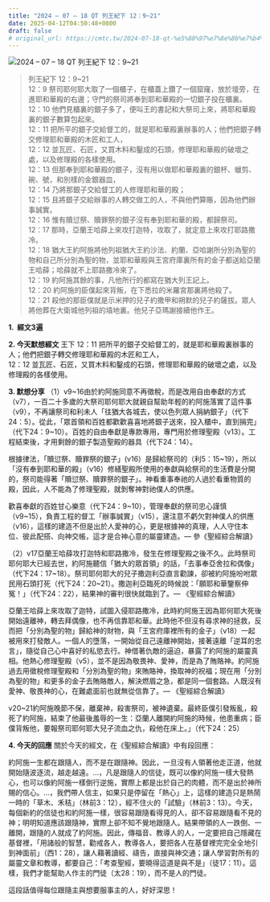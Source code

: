 ```yaml
---
title: "2024 – 07 – 18 QT 列王紀下 12：9~21"
date: 2025-04-12T04:50:48+0800
draft: false
# original_url: https://cmtc.tw/2024-07-18-qt-%e5%88%97%e7%8e%8b%e7%b4%80%e4%b8%8b-12%ef%bc%9a921
---
```


![2024 – 07 – 18 QT 列王紀下 12：9\~21](/images/qt.jpg  "2024 – 07 – 18 QT 列王紀下 12：9\~21")

> 列王紀下 12：9\~21  
> 12：9 祭司耶何耶大取了一個櫃子，在櫃蓋上鑽了一個窟窿，放於壇旁，在進耶和華殿的右邊；守門的祭司將奉到耶和華殿的一切銀子投在櫃裏。  
> 12：10 他們見櫃裏的銀子多了，便叫王的書記和大祭司上來，將耶和華殿裏的銀子數算包起來。  
> 12：11 把所平的銀子交給督工的，就是耶和華殿裏辦事的人；他們把銀子轉交修理耶和華殿的木匠和工人，  
> 12：12 並瓦匠、石匠，又買木料和鑿成的石頭，修理耶和華殿的破壞之處，以及修理殿的各樣使用。  
> 12：13 但那奉到耶和華殿的銀子，沒有用以做耶和華殿裏的銀杯、蠟剪、碗、號，和別樣的金銀器皿，  
> 12：14 乃將那銀子交給督工的人修理耶和華的殿；  
> 12：15 且將銀子交給辦事的人轉交做工的人，不與他們算賬，因為他們辦事誠實。  
> 12：16 惟有贖愆祭、贖罪祭的銀子沒有奉到耶和華的殿，都歸祭司。  
> 12：17 那時，亞蘭王哈薛上來攻打迦特，攻取了，就定意上來攻打耶路撒冷。  
> 12：18 猶大王約阿施將他列祖猶大王約沙法、約蘭、亞哈謝所分別為聖的物和自己所分別為聖的物，並耶和華殿與王宮府庫裏所有的金子都送給亞蘭王哈薛；哈薛就不上耶路撒冷來了。  
> 12：19 約阿施其餘的事，凡他所行的都寫在猶大列王記上。  
> 12：20 約阿施的臣僕起來背叛，在下悉拉的米羅宮那裏將他殺了。  
> 12：21 殺他的那臣僕就是示米押的兒子約撒甲和朔默的兒子約薩拔。眾人將他葬在大衛城他列祖的墳地裏。他兒子亞瑪謝接續他作王。

**1.  經文3遍**

**2. 今天默想經文**
王下 12：11 把所平的銀子交給督工的，就是耶和華殿裏辦事的人；他們把銀子轉交修理耶和華殿的木匠和工人，  
12：12 並瓦匠、石匠，又買木料和鑿成的石頭，修理耶和華殿的破壞之處，以及修理殿的各樣使用。

**3. 默想分享**
（1）v9\~16由於約阿施同意不再徵稅，而是改用自由奉獻的方式（v7），一百二十多歲的大祭司耶何耶大就親自幫助年輕的約阿施落實了這件事（v9），不再讓祭司和利未人「往猶大各城去，使以色列眾人捐納銀子」（代下24：5）。從此，「眾首領和百姓都歡歡喜喜地將銀子送來，投入櫃中，直到捐完」（代下24：9\~10）。百姓的自由奉獻是專款專用，專門用於修理聖殿（v13）。工程結束後，才用剩餘的銀子製造聖殿的器具（代下24：14）。

根據律法，「贖愆祭、贖罪祭的銀子」(v16）是歸給祭司的（利5：15\~19），所以「沒有奉到耶和華的殿」（v16）修繕聖殿所使用的奉獻與給祭司的生活費是分開的，祭司能得著「贖愆祭、贖罪祭的銀子」。神看重事奉祂的人過於看重物質的殿，因此，人不能為了修理聖殿，就剝奪神對祂僕人的供應。

歡喜奉獻的百姓甘心樂意（代下24：9\~10），管理奉獻的祭司忠心謹慎（v9\~15），負責工程的督工「辦事誠實」（v15），還注意不虧欠對神僕人的供應（v16），這樣的建造不但是出於人愛神的心，更是根據神的真理，人人守住本位、彼此配搭、向神交帳，這才是合神心意的屬靈建造。— 參《聖經綜合解讀》

（2）v17亞蘭王哈薛攻打迦特和耶路撒冷，發生在修理聖殿之後不久。此時祭司耶何耶大已經去世，約阿施聽信「猶大的眾首領」的話，「去事奉亞舍拉和偶像」（代下24：17\~18）。祭司耶何耶大的兒子撒迦利亞直言勸諫，卻被約阿施吩咐眾民用石頭打死（代下24：20\~21）。撒迦利亞臨死的時候說：「願耶和華鑒察伸冤！」（代下24：22），結果神的審判很快就臨到了。— 《聖經綜合解讀》

亞蘭王哈薛上來攻取了迦特，試圖入侵耶路撒冷，此時約阿施王因為耶何耶大死後開始遠離神，轉去拜偶像，也不再信靠耶和華。此時他不但沒有尋求神的拯救，反而把「分別為聖的物」歸給神的財物，與「王宮府庫裡所有的金子」（v18）一起被用來打發敵人。一個人的墮落，一開始從自己遠離神開始，接著遠離「逆耳的忠言」，隨從自己心中喜好的私慾去行。神借著仇敵的逼迫，暴露了約阿施的屬靈真相。他熱心修理聖殿（v5），並不是因為敬畏神、愛神，而是為了賄賂神。約阿施過去用徵稅修理聖殿和「分別為聖的物」來賄賂神，換取神的祝福；現在用「分別為聖的物」和更多的金子去賄賂敵人，解決燃眉之急，都是同一個套路。人既沒有愛神、敬畏神的心，在難處面前也就無從信靠了。— 《聖經綜合解讀》

v20\~21約阿施晚節不保，離棄神，殺害祭司，被神遺棄。最終臣僕引發叛亂，殺死了約阿施，結束了他最後羞辱的一生：亞蘭人離開約阿施的時候，他患重病；臣僕背叛他，要報祭司耶何耶大兒子流血之仇，殺他在床上。」（代下24：25）

**4. 今天的回應**
關於今天的經文，在《聖經綜合解讀》中有段回應：

約阿施一生都在跟隨人，而不是在跟隨神。因此，一旦沒有人領著他走正道，他就開始隨波逐流，越走越遠。…，凡是跟隨人的信徒，既可以像約阿施一樣大發熱心，也可以像約阿施一樣倒行逆施，實際上都是出於自己的肉體，而不是出於神所賜的信心。…，我們帶人信主，如果只是停留在「熱心」上，這樣的建造只是熱鬧一時的「草木、禾秸」（林前3：12），經不住火的「試驗」（林前3：13）。今天，每個新約的信徒也和約阿施一樣，很容易跟隨看得見的人，卻不容易跟隨看不見的神；明明知道應該跟隨神，實際上卻不知不覺地跟隨人。結果帶領的人一跌倒、一離開，跟隨的人就成了約阿施。因此，傳福音、教導人的人，一定要把自己隱藏在基督裡，「用諸般的智慧，勸戒各人，教導各人，要把各人在基督裡完完全全地引到神面前」（西1：28），讓人藉著讀經、禱告，直接與神交通；讓人學習對所有的屬靈文章和教導，都要自己：「考查聖經，要曉得這道是與不是」（徒17：11）。這樣，我們才能幫助人作主的門徒（太28：19），而不是人的門徒。

這段話值得每位跟隨主與想要服事主的人，好好深思！
